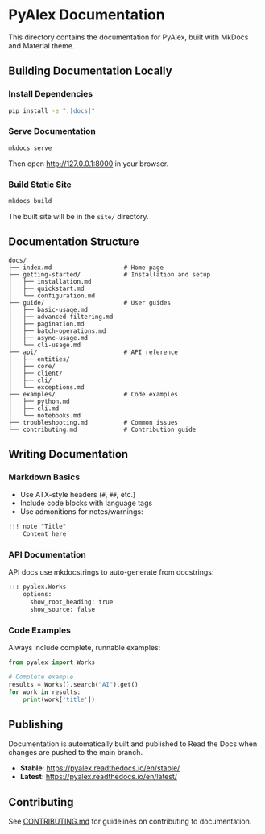 # PyAlex Documentation

This directory contains the documentation for PyAlex, built with MkDocs and Material theme.

## Building Documentation Locally

### Install Dependencies

```bash
pip install -e ".[docs]"
```

### Serve Documentation

```bash
mkdocs serve
```

Then open http://127.0.0.1:8000 in your browser.

### Build Static Site

```bash
mkdocs build
```

The built site will be in the `site/` directory.

## Documentation Structure

```
docs/
├── index.md                    # Home page
├── getting-started/            # Installation and setup
│   ├── installation.md
│   ├── quickstart.md
│   └── configuration.md
├── guide/                      # User guides
│   ├── basic-usage.md
│   ├── advanced-filtering.md
│   ├── pagination.md
│   ├── batch-operations.md
│   ├── async-usage.md
│   └── cli-usage.md
├── api/                        # API reference
│   ├── entities/
│   ├── core/
│   ├── client/
│   ├── cli/
│   └── exceptions.md
├── examples/                   # Code examples
│   ├── python.md
│   ├── cli.md
│   └── notebooks.md
├── troubleshooting.md          # Common issues
└── contributing.md             # Contribution guide
```

## Writing Documentation

### Markdown Basics

- Use ATX-style headers (`#`, `##`, etc.)
- Include code blocks with language tags
- Use admonitions for notes/warnings:

```markdown
!!! note "Title"
    Content here
```

### API Documentation

API docs use mkdocstrings to auto-generate from docstrings:

```markdown
::: pyalex.Works
    options:
      show_root_heading: true
      show_source: false
```

### Code Examples

Always include complete, runnable examples:

```python
from pyalex import Works

# Complete example
results = Works().search("AI").get()
for work in results:
    print(work['title'])
```

## Publishing

Documentation is automatically built and published to Read the Docs when changes are pushed to the main branch.

- **Stable**: https://pyalex.readthedocs.io/en/stable/
- **Latest**: https://pyalex.readthedocs.io/en/latest/

## Contributing

See [CONTRIBUTING.md](../CONTRIBUTING.md) for guidelines on contributing to documentation.
